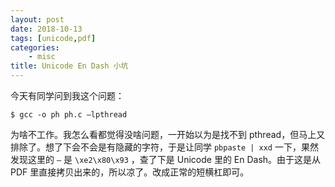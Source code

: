 ```yaml
---
layout: post
date: 2018-10-13
tags: [unicode,pdf]
categories:
    - misc
title: Unicode En Dash 小坑
---
```


今天有同学问到我这个问题：

```
$ gcc -o ph ph.c –lpthread
```

为啥不工作。我怎么看都觉得没啥问题，一开始以为是找不到 pthread，但马上又排除了。想了下会不会是有隐藏的字符，于是让同学 `pbpaste | xxd` 一下，果然发现这里的 `–` 是 `\xe2\x80\x93` ，查了下是 Unicode 里的 En Dash。由于这是从 PDF 里直接拷贝出来的，所以凉了。改成正常的短横杠即可。